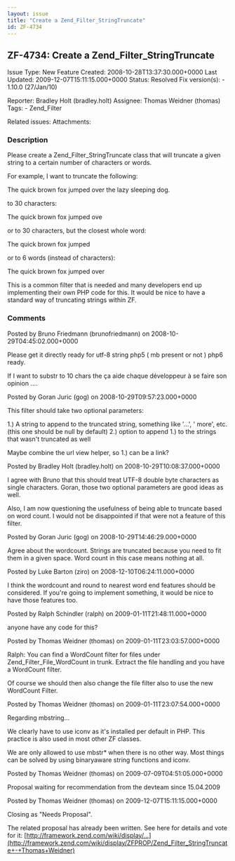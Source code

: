 ```yaml
---
layout: issue
title: "Create a Zend_Filter_StringTruncate"
id: ZF-4734
---
```


ZF-4734: Create a Zend\_Filter\_StringTruncate
----------------------------------------------

 Issue Type: New Feature Created: 2008-10-28T13:37:30.000+0000 Last Updated: 2009-12-07T15:11:15.000+0000 Status: Resolved Fix version(s): - 1.10.0 (27/Jan/10)
 
 Reporter:  Bradley Holt (bradley.holt)  Assignee:  Thomas Weidner (thomas)  Tags: - Zend\_Filter
 
 Related issues: 
 Attachments: 
### Description

Please create a Zend\_Filter\_StringTruncate class that will truncate a given string to a certain number of characters or words.

For example, I want to truncate the following:

The quick brown fox jumped over the lazy sleeping dog.

to 30 characters:

The quick brown fox jumped ove

or to 30 characters, but the closest whole word:

The quick brown fox jumped

or to 6 words (instead of characters):

The quick brown fox jumped over

This is a common filter that is needed and many developers end up implementing their own PHP code for this. It would be nice to have a standard way of truncating strings within ZF.

 

 

### Comments

Posted by Bruno Friedmann (brunofriedmann) on 2008-10-29T04:45:02.000+0000

Please get it directly ready for utf-8 string php5 ( mb present or not ) php6 ready.

If I want to substr to 10 chars the ça aide chaque développeur à se faire son opinion ....

 

 

Posted by Goran Juric (gog) on 2008-10-29T09:57:23.000+0000

This filter should take two optional parameters:

1.) A string to append to the truncated string, something like '…', ' more', etc. (this one should be null by default) 2.) option to append 1.) to the strings that wasn't truncated as well

Maybe combine the url view helper, so 1.) can be a link?

 

 

Posted by Bradley Holt (bradley.holt) on 2008-10-29T10:08:37.000+0000

I agree with Bruno that this should treat UTF-8 double byte characters as single characters. Goran, those two optional parameters are good ideas as well.

Also, I am now questioning the usefulness of being able to truncate based on word count. I would not be disappointed if that were not a feature of this filter.

 

 

Posted by Goran Juric (gog) on 2008-10-29T14:46:29.000+0000

Agree about the wordcount. Strings are truncated because you need to fit them in a given space. Word count in this case means nothing at all.

 

 

Posted by Luke Barton (ziro) on 2008-12-10T06:24:11.000+0000

I think the wordcount and round to nearest word end features should be considered. If you're going to implement something, it would be nice to have those features too.

 

 

Posted by Ralph Schindler (ralph) on 2009-01-11T21:48:11.000+0000

anyone have any code for this?

 

 

Posted by Thomas Weidner (thomas) on 2009-01-11T23:03:57.000+0000

Ralph: You can find a WordCount filter for files under Zend\_Filter\_File\_WordCount in trunk. Extract the file handling and you have a WordCount filter.

Of course we should then also change the file filter also to use the new WordCount Filter.

 

 

Posted by Thomas Weidner (thomas) on 2009-01-11T23:07:54.000+0000

Regarding mbstring...

We clearly have to use iconv as it's installed per default in PHP. This practice is also used in most other ZF classes.

We are only allowed to use mbstr\* when there is no other way. Most things can be solved by using binaryaware string functions and iconv.

 

 

Posted by Thomas Weidner (thomas) on 2009-07-09T04:51:05.000+0000

Proposal waiting for recommendation from the devteam since 15.04.2009

 

 

Posted by Thomas Weidner (thomas) on 2009-12-07T15:11:15.000+0000

Closing as "Needs Proposal".

The related proposal has already been written. See here for details and vote for it: [http://framework.zend.com/wiki/display/…](http://framework.zend.com/wiki/display/ZFPROP/Zend_Filter_StringTruncate+-+Thomas+Weidner)

 

 
